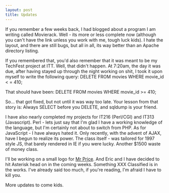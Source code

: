 ```yaml
---
layout: post
title: Updates
---
```


If you remember a few weeks back, I had blogged about a program I am writing
called Movierack. Well - its more or less complete now (although you can't
have the link unless you work with me, tough luck kids). I hate the layout,
and there are still bugs, but all in all, its way better than an Apache
directory listing.

If you remembered that, you'd also remember that it was meant to be my
TechFest project at ITT. Well, that didn't happen. At 7:20am, the day it was
due, after having stayed up through the night working on shit, I took it upon
myself to write the following query: DELETE FROM movies WHERE movie_id < =
410;

That should have been: DELETE FROM movies WHERE movie_id >= 410;

So... that got fixed, but not until it was way too late. Your lesson from that
story is: Always SELECT before you DELETE, and sqldump is your friend.

I have also nearly completed my projects for IT216 (Perl/CGI) and IT313
(Javascript). Perl - lets just say that I'm glad I have a working knowledge of
the language, but I'm certainly not about to switch from PHP. As for
JavaScript - I have always hated it. Only recently, with the advent of AJAX,
have I begun to realize its power. The class itself - was tailored for 1997
style JS, that barely rendered in IE if you were lucky. Another $1500 waste of
money class.

I'll be working on a small logo for [Mr Price](http://dacrib.net). And Eric
and I have decided to hit Asterisk head on in the coming weeks. Something XXX
Classified is in the works. I've already said too much, if you're reading, I'm
afraid I have to kill you.

More updates to come kids.
